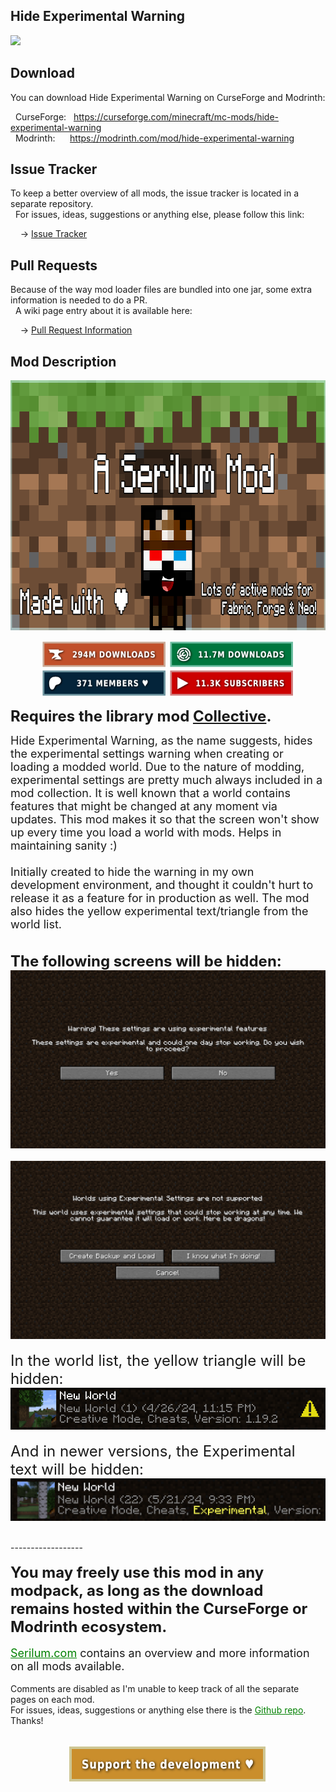 <h2>Hide Experimental Warning</h2>
<p><a href="https://github.com/Serilum/Hide-Experimental-Warning"><img src="https://serilum.com/assets/data/logo/hide-experimental-warning.png"></a></p><h2>Download</h2>
<p>You can download Hide Experimental Warning on CurseForge and Modrinth:</p><p>&nbsp;&nbsp;CurseForge: &nbsp;&nbsp;<a href="https://curseforge.com/minecraft/mc-mods/hide-experimental-warning">https://curseforge.com/minecraft/mc-mods/hide-experimental-warning</a><br>&nbsp;&nbsp;Modrinth: &nbsp;&nbsp;&nbsp;&nbsp;&nbsp;<a href="https://modrinth.com/mod/hide-experimental-warning">https://modrinth.com/mod/hide-experimental-warning</a></p>
<h2>Issue Tracker</h2>
<p>To keep a better overview of all mods, the issue tracker is located in a separate repository.<br>&nbsp;&nbsp;For issues, ideas, suggestions or anything else, please follow this link:</p>
<p>&nbsp;&nbsp;&nbsp;&nbsp;-> <a href="https://serilum.com/url/issue-tracker">Issue Tracker</a></p>
<h2>Pull Requests</h2>
<p>Because of the way mod loader files are bundled into one jar, some extra information is needed to do a PR.<br>&nbsp;&nbsp;A wiki page entry about it is available here:</p>
<p>&nbsp;&nbsp;&nbsp;&nbsp;-> <a href="https://serilum.com/url/pull-requests">Pull Request Information</a></p>
<h2>Mod Description</h2>
<p style="text-align:center"><a href="https://serilum.com/" rel="nofollow"><img src="https://github.com/Serilum/.cdn/raw/main/description/header/header.png" alt="" width="838" height="400"></a></p>
<p style="text-align:center"><a href="https://curseforge.com/members/serilum/projects" rel="nofollow"><img src="https://raw.githubusercontent.com/Serilum/.data-workflow/main/badges/svg/curseforge.svg" width="200"></a> <a href="https://modrinth.com/user/Serilum" rel="nofollow"><img src="https://raw.githubusercontent.com/Serilum/.data-workflow/main/badges/svg/modrinth.svg" width="200"></a> <a href="https://patreon.com/serilum" rel="nofollow"><img src="https://raw.githubusercontent.com/Serilum/.data-workflow/main/badges/svg/patreon.svg" width="200"></a> <a href="https://youtube.com/@serilum" rel="nofollow"><img src="https://raw.githubusercontent.com/Serilum/.data-workflow/main/badges/svg/youtube.svg" width="200"></a></p>
<p><strong><span style="font-size:24px">Requires the library mod&nbsp;<a style="font-size:24px" href="https://curseforge.com/minecraft/mc-mods/collective" rel="nofollow">Collective</a>.<br></span></strong></p>
<p><span style="font-size:18px">Hide Experimental Warning, as the name suggests, hides the experimental settings warning when creating or loading a modded world. Due to the nature of modding, experimental settings are pretty much always included in a mod collection. It is well known that a world contains features that might be changed at any moment via updates. This mod makes it so that the screen won't show up every time you load a world with mods. Helps in maintaining sanity :)<br><br>Initially created to hide the warning in my own development environment, and thought it couldn't hurt to release it as a feature for in production as well. The mod also hides the yellow experimental text/triangle from the world list.<br></span><br><br><span style="font-size:24px"><strong>The following screens will be hidden:</strong></span><br><picture><img src="https://github.com/Serilum/.cdn/raw/main/projects/hide-experimental-warning/a.png"></picture><br><br><picture><img src="https://github.com/Serilum/.cdn/raw/main/projects/hide-experimental-warning/b.png"></picture><br><br><span style="font-size:24px">In the world list, the yellow triangle will be hidden:</span><br><picture><img src="https://github.com/Serilum/.cdn/raw/main/projects/hide-experimental-warning/c.png"></picture><br><br><span style="font-size:24px">And in newer versions, the Experimental text will be hidden:</span><br><picture><img src="https://github.com/Serilum/.cdn/raw/main/projects/hide-experimental-warning/d.png"></picture></p>
<p><br>------------------<br><br><span style="font-size:24px"><strong>You may freely use this mod in any modpack, as long as the download remains hosted within the CurseForge or Modrinth ecosystem.</strong></span><br><br><span style="font-size:18px"><a style="font-size:18px;color:#008000" href="https://serilum.com/" rel="nofollow">Serilum.com</a> contains an overview and more information on all mods available.</span><br><br><span style="font-size:14px">Comments are disabled as I'm unable to keep track of all the separate pages on each mod.</span><span style="font-size:14px"><br>For issues, ideas, suggestions or anything else there is the&nbsp;<a style="font-size:14px;color:#008000" href="https://github.com/Serilum/.issue-tracker" rel="nofollow">Github repo</a>. Thanks!</span><span style="font-size:6px"><br><br></span></p>
<p style="text-align:center"><a href="https://serilum.com/donate" rel="nofollow"><img src="https://github.com/Serilum/.cdn/raw/main/description/projects/support.svg" alt="" width="320"></a></p>